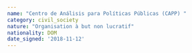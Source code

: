 ```yaml
---
name: "Centro de Análisis para Políticas Públicas (CAPP) "
category: civil_society
nature: "Organisation à but non lucratif"
nationality: DOM
date_signed: '2018-11-12'
---
```

    